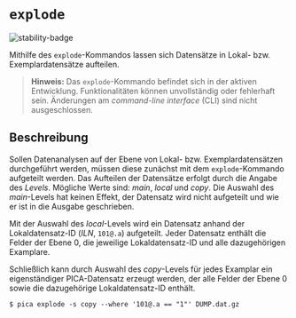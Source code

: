 # `explode`

![stability-badge](https://img.shields.io/badge/stability-unstable-red?style=flat-square)

Mithilfe des `explode`-Kommandos lassen sich Datensätze in Lokal- bzw.
Exemplardatensätze aufteilen.

> **Hinweis:** Das `explode`-Kommando befindet sich in der aktiven
> Entwicklung. Funktionalitäten können unvollständig oder fehlerhaft
> sein. Änderungen am _command-line interface_ (CLI) sind nicht
> ausgeschlossen.

## Beschreibung

Sollen Datenanalysen auf der Ebene von Lokal- bzw. Exemplardatensätzen
durchgeführt werden, müssen diese zunächst mit dem `explode`-Kommando
aufgeteilt werden. Das Aufteilen der Datensätze erfolgt durch die Angabe
des _Levels_. Mögliche Werte sind: _main_, _local_ und _copy_. Die
Auswahl des _main_-Levels hat keinen Effekt, der Datensatz wird nicht
aufgeteilt und wie er ist in die Ausgabe geschrieben. 

Mit der Auswahl des _local_-Levels wird ein Datensatz anhand der
Lokaldatensatz-ID (_ILN_, `101@.a`) aufgeteilt. Jeder Datensatz enthält
die Felder der Ebene 0, die jeweilige Lokaldatensatz-ID und alle
dazugehörigen Examplare.

Schließlich kann durch Auswahl des _copy_-Levels für jedes Examplar ein
eigenständiger PICA-Datensatz erzeugt werden, der alle Felder der Ebene
0 sowie die dazugehörige Lokaldatensatz-ID enthält.

```console,ignore
$ pica explode -s copy --where '101@.a == "1"' DUMP.dat.gz
```

